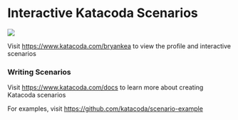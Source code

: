 # Interactive Katacoda Scenarios

[![](http://shields.katacoda.com/katacoda/bryankea/count.svg)](https://www.katacoda.com/bryankea "Get your profile on Katacoda.com")

Visit https://www.katacoda.com/bryankea to view the profile and interactive scenarios

### Writing Scenarios
Visit https://www.katacoda.com/docs to learn more about creating Katacoda scenarios

For examples, visit https://github.com/katacoda/scenario-example
